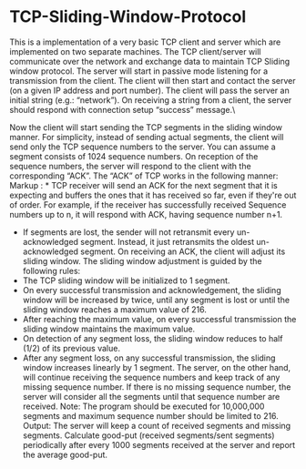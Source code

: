 # TCP-Sliding-Window-Protocol
 
This is a implementation of a very basic TCP client and server which are implemented on two
separate machines. The TCP client/server will communicate over the network and exchange data to
maintain TCP Sliding window protocol. The server will start in passive mode listening for a
transmission from the client. The client will then start and contact the server (on a given IP address and
port number). The client will pass the server an initial string (e.g.: “network”). On receiving a string
from a client, the server should respond with connection setup “success” message.\

Now the client will start sending the TCP segments in the sliding window manner. For simplicity, instead
of sending actual segments, the client will send only the TCP sequence numbers to the server. You can
assume a segment consists of 1024 sequence numbers. On reception of the sequence numbers, the server
will respond to the client with the corresponding “ACK”. The “ACK” of TCP works in the following manner:
 Markup : * TCP receiver will send an ACK for the next segment that it is expecting and buffers the ones that
it has received so far, even if they're out of order. For example, if the receiver has successfully
received Sequence numbers up to n, it will respond with ACK, having sequence number n+1.
* If segments are lost, the sender will not retransmit every un-acknowledged segment. Instead, it
just retransmits the oldest un-acknowledged segment.
On receiving an ACK, the client will adjust its sliding window. The sliding window adjustment is guided by
the following rules:
* The TCP sliding window will be initialized to 1 segment.
* On every successful transmission and acknowledgement, the sliding window will be increased by
twice, until any segment is lost or until the sliding window reaches a maximum value of 216.
* After reaching the maximum value, on every successful transmission the sliding window maintains
the maximum value.
* On detection of any segment loss, the sliding window reduces to half (1/2) of its previous value.
* After any segment loss, on any successful transmission, the sliding window increases linearly by 1
segment.
The server, on the other hand, will continue receiving the sequence numbers and keep track of any missing
sequence number. If there is no missing sequence number, the server will consider all the segments until
that sequence number are received.
Note: The program should be executed for 10,000,000 segments and maximum sequence number should
be limited to 216.
Output: The server will keep a count of received segments and missing segments. Calculate good-put
(received segments/sent segments) periodically after every 1000 segments received at the server and
report the average good-put. 
